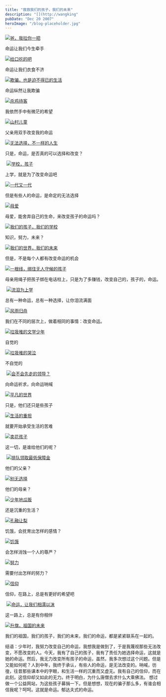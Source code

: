 ```yaml
---
title: "救救我们的孩子，我们的未来"
description: "[](http://wangking"
pubDate: "Dec 20 2007"
heroImage: "/blog-placeholder.jpg"
---
```

[](http://wangking.net/wp-content/uploads/2007/12/guest1185261666128.jpg "学校，孩子")[![爸，我拉你一把](http://wangking.net/wp-content/uploads/2007/12/bhyswhgs1185083222567.jpg)](http://wangking.net/wp-content/uploads/2007/12/bhyswhgs1185083222567.jpg "爸，我拉你一把")

命运让我们今生牵手

[![给口吃的吧](http://wangking.net/wp-content/uploads/2007/12/bhyswhgs1185084557900.jpg)](http://wangking.net/wp-content/uploads/2007/12/bhyswhgs1185084557900.jpg "给口吃的吧")

命运让我们衣食不济

<!--more-->

[![欺骗，也是迫不得已的生活](http://wangking.net/wp-content/uploads/2007/12/bhyswhgs1185085032091.jpg)](http://wangking.net/wp-content/uploads/2007/12/bhyswhgs1185085032091.jpg "欺骗，也是迫不得已的生活")

命运纵然让我欺骗

[![杀鸡待客](http://wangking.net/wp-content/uploads/2007/12/bhyswhgs1185085615255.jpg)](http://wangking.net/wp-content/uploads/2007/12/bhyswhgs1185085615255.jpg "杀鸡待客")

我依然手中有微茫的希望

[![山村儿童](http://wangking.net/wp-content/uploads/2007/12/bhyswhgs1185085946798.jpg)](http://wangking.net/wp-content/uploads/2007/12/bhyswhgs1185085946798.jpg "山村儿童")

父亲用双手改变我的命运

[![无法选择，不一样的人生](http://wangking.net/wp-content/uploads/2007/12/bhyswhgs1185086114236.jpg)](http://wangking.net/wp-content/uploads/2007/12/bhyswhgs1185086114236.jpg "无法选择，不一样的人生")

只是，命运，是否真的可以选择和改变？

 [![学校，孩子](http://wangking.net/wp-content/uploads/2007/12/guest1185261666128.jpg)](http://wangking.net/wp-content/uploads/2007/12/guest1185261666128.jpg "学校，孩子")

上学，就是为了改变命运吧

[![一代又一代](http://wangking.net/wp-content/uploads/2007/12/guest1185082485704.jpg)](http://wangking.net/wp-content/uploads/2007/12/guest1185082485704.jpg "一代又一代")

但是有些人的命运，是命定的无法选择

[![母爱](http://wangking.net/wp-content/uploads/2007/12/guest1185082265945.jpg)](http://wangking.net/wp-content/uploads/2007/12/guest1185082265945.jpg "母爱")

母爱，能舍弃自己的生命，来改变孩子的命运吗？

[![我们的孩子，我们的学校](http://wangking.net/wp-content/uploads/2007/12/czmlkcbzzq1185175310885.jpg)](http://wangking.net/wp-content/uploads/2007/12/czmlkcbzzq1185175310885.jpg "我们的孩子，我们的学校")

知识，努力，未来？

[![我们的世界，我们的未来](http://wangking.net/wp-content/uploads/2007/12/czmlkcbzzq1185175212190.jpg)](http://wangking.net/wp-content/uploads/2007/12/czmlkcbzzq1185175212190.jpg "我们的世界，我们的未来")

但是，不是每个人都有改变命运的机会

[![一根线，绑住无人守候的孩子](http://wangking.net/wp-content/uploads/2007/12/bhyswhgs1185281607940.jpg)](http://wangking.net/wp-content/uploads/2007/12/bhyswhgs1185281607940.jpg "一根线，绑住无人守候的孩子")

母亲用绳子把孩子绑在电话柱上，只是为了多赚钱，改变自己的，孩子的，命运。

 [![流泪为上学](http://wangking.net/wp-content/uploads/2007/12/bhyswhgs1185281484657.jpg)](http://wangking.net/wp-content/uploads/2007/12/bhyswhgs1185281484657.jpg "流泪为上学")

总有一种命运，总有一种选择，让你泪流满面

[![风雨归舟](http://wangking.net/wp-content/uploads/2007/12/bhyswhgs1185281320548.jpg)](http://wangking.net/wp-content/uploads/2007/12/bhyswhgs1185281320548.jpg "风雨归舟")

我们在不同的层次上，做着相同的事情：改变命运。

[![垃圾堆的文学少年](http://wangking.net/wp-content/uploads/2007/12/bhyswhgs1185088583392.jpg)](http://wangking.net/wp-content/uploads/2007/12/bhyswhgs1185088583392.jpg "垃圾堆的文学少年")

自觉的

[![垃圾堆的哭泣](http://wangking.net/wp-content/uploads/2007/12/bhyswhgs1185086310241.jpg)](http://wangking.net/wp-content/uploads/2007/12/bhyswhgs1185086310241.jpg "垃圾堆的哭泣")

不自觉的

 [![会不会先走的领导？](http://wangking.net/wp-content/uploads/2007/12/lvxdoo1185073144969.jpg)](http://wangking.net/wp-content/uploads/2007/12/lvxdoo1185073144969.jpg "会不会先走的领导？")

向命运祈求，向命运呐喊

[![平凡的世界](http://wangking.net/wp-content/uploads/2007/12/lvxdoo1185073474916.jpg)](http://wangking.net/wp-content/uploads/2007/12/lvxdoo1185073474916.jpg "平凡的世界")

只是，他们还只是些孩子

[![生活的重担](http://wangking.net/wp-content/uploads/2007/12/lvxdoo1185073401164.jpg)](http://wangking.net/wp-content/uploads/2007/12/lvxdoo1185073401164.jpg "生活的重担")

就要开始承受生活的苦难

[![卖花孩子](http://wangking.net/wp-content/uploads/2007/12/lvxdoo1185074173901.jpg)](http://wangking.net/wp-content/uploads/2007/12/lvxdoo1185074173901.jpg "卖花孩子")

这一切，是谁给他们的呢？

 [![排队领取最低保障金](http://wangking.net/wp-content/uploads/2007/12/lvxdoo1185074251389.jpg)](http://wangking.net/wp-content/uploads/2007/12/lvxdoo1185074251389.jpg "排队领取最低保障金")

他们的父亲？

[![别无选择](http://wangking.net/wp-content/uploads/2007/12/lvxdoo1185074147045.jpg)](http://wangking.net/wp-content/uploads/2007/12/lvxdoo1185074147045.jpg "别无选择")

他们的母亲？

[![少年地瓜贩](http://wangking.net/wp-content/uploads/2007/12/lvxdoo1185074321353.jpg)](http://wangking.net/wp-content/uploads/2007/12/lvxdoo1185074321353.jpg "少年地瓜贩")

还是沉重的生活？

[![孔融让梨](http://wangking.net/wp-content/uploads/2007/12/lvxdoo1185073948310.jpg)](http://wangking.net/wp-content/uploads/2007/12/lvxdoo1185073948310.jpg "孔融让梨")

饥饿，会抚育出怎样的感情？

[![饥饿](http://wangking.net/wp-content/uploads/2007/12/lvxdoo1185074378047.jpg)](http://wangking.net/wp-content/uploads/2007/12/lvxdoo1185074378047.jpg "饥饿")

会怎样消蚀一个人的尊严？

[![努力](http://wangking.net/wp-content/uploads/2007/12/guest1185282797467.jpg)](http://wangking.net/wp-content/uploads/2007/12/guest1185282797467.jpg "努力")

需要付出怎样的努力？

[![信仰](http://wangking.net/wp-content/uploads/2007/12/80twb1186151797244.jpg)](http://wangking.net/wp-content/uploads/2007/12/80twb1186151797244.jpg "信仰") 

信仰，在路上，总是有更好的希望吧

 [![命运，让我们相濡以沫](http://wangking.net/wp-content/uploads/2007/12/132808669771186566579993.jpg)](http://wangking.net/wp-content/uploads/2007/12/132808669771186566579993.jpg "命运，让我们相濡以沫")

这一路上，总是有你相伴

[![升旗，祖国的未来](http://wangking.net/wp-content/uploads/2007/12/bhyswhgs1185083352884.jpg)](http://wangking.net/wp-content/uploads/2007/12/bhyswhgs1185083352884.jpg "升旗，祖国的未来")

我们的祖国，我们的孩子，我们的未来，我们的命运，都是紧紧联系在一起的。

结语：少年时，我努力改变自己的命运，我想我是做到了，于是我蔑视那些无法改变，不愿改变的人。今天，我有了自己的孩子，我有了责任为她选择命运，这就是她的命运。然后，我无力改变所有孩子的命运，虽然，我多次想过这个问题。但是又能如何呢？人到中年，我终于承认，有些人的命运，是无法改变的。呐喊，彷徨，往昔那些课本中的字眼，和生活一样的沉重而又虚无。我有自己的信仰，而在此刻，这信仰却又如此的无力。终于明白，为什么唐僧去求什么大乘佛法。 想过做一个公益网站，为这些孩子募捐一下。但是想想，现在的骗子那么多，有谁会相信我呢？呵呵。这就是命运。郁达夫式的命运。

